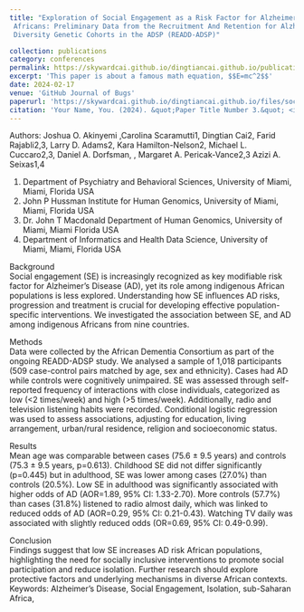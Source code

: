 ```yaml
---
title: "Exploration of Social Engagement as a Risk Factor for Alzheimer’s Disease among Indigenous
 Africans: Preliminary Data from the Recruitment And Retention for Alzheimer’s Disease
 Diversity Genetic Cohorts in the ADSP (READD‐ADSP)"

collection: publications
category: conferences
permalink: https://skywardcai.github.io/dingtiancai.github.io/publication/social_engagement
excerpt: 'This paper is about a famous math equation, $$E=mc^2$$'
date: 2024-02-17
venue: 'GitHub Journal of Bugs'
paperurl: 'https://skywardcai.github.io/dingtiancai.github.io/files/social_engagement.pdf'
citation: 'Your Name, You. (2024). &quot;Paper Title Number 3.&quot; <i>GitHub Journal of Bugs</i>. 1(3).'
---
```


Authors: Joshua O. Akinyemi ,Carolina Scaramutti1, Dingtian Cai2, Farid Rajabli2,3, Larry D. Adams2, Kara Hamilton-Nelson2, Michael L. Cuccaro2,3, Daniel A. Dorfsman, , Margaret A. Pericak-Vance2,3 Azizi A. Seixas1,4

1. Department of Psychiatry and Behavioral Sciences, University of Miami, Miami, Florida USA
2. John P Hussman Institute for Human Genomics, University of Miami, Miami, Florida USA
3. Dr. John T Macdonald Department of Human Genomics, University of Miami, Miami Florida USA
4. Department of Informatics and Health Data Science, University of Miami, Miami, Florida USA


Background  
Social engagement (SE) is increasingly recognized as key modifiable risk factor for Alzheimer’s Disease (AD), yet its role among indigenous African populations is less explored. Understanding how SE influences AD risks, progression and treatment is crucial for developing effective population-specific interventions. We investigated the association between SE, and AD among indigenous Africans from nine countries. 

Methods  
Data were collected by the African Dementia Consortium as part of the ongoing READD-ADSP study. We analysed a sample of 1,018 participants (509 case-control pairs matched by age, sex and ethnicity). Cases had AD while controls were cognitively unimpaired. SE was assessed through self-reported frequency of interactions with close individuals, categorized as low (<2 times/week) and high (>5 times/week). Additionally, radio and television listening habits were recorded. Conditional logistic regression was used to assess associations, adjusting for education, living arrangement, urban/rural residence, religion and socioeconomic status. 

Results  
Mean age was comparable between cases (75.6 ± 9.5 years) and controls (75.3 ± 9.5 years, p=0.613). Childhood SE did not differ significantly (p=0.445) but in adulthood, SE was lower among cases (27.0%) than controls (20.5%). Low SE in adulthood was significantly associated with higher odds of AD (AOR=1.89, 95% CI: 1.33-2.70). More controls (57.7%) than cases (31.8%) listened to radio almost daily, which was linked to reduced odds of AD (AOR=0.29, 95% CI: 0.21-0.43). Watching TV daily was associated with slightly reduced odds (OR=0.69, 95% CI: 0.49-0.99).

Conclusion  
Findings suggest that low SE increases AD risk African populations, highlighting the need for socially inclusive interventions to promote social participation and reduce isolation.  Further research should explore protective factors and underlying mechanisms in diverse African contexts.
Keywords: Alzheimer’s Disease, Social Engagement, Isolation, sub-Saharan Africa, 


